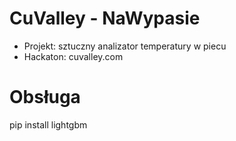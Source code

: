 # CuValley - NaWypasie 
- Projekt: sztuczny analizator temperatury w piecu
- Hackaton: cuvalley.com

# Obsługa
pip install lightgbm

